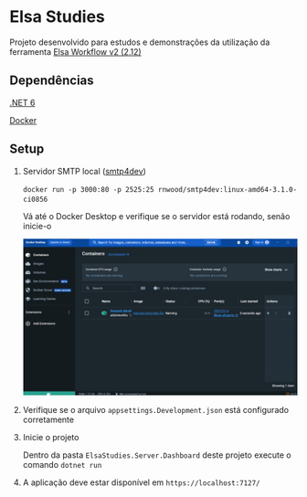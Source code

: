 # Elsa Studies

Projeto desenvolvido para estudos e demonstrações da utilização da ferramenta [Elsa Workflow v2 (2.12)](https://v2.elsaworkflows.io/) 

## Dependências

[.NET 6](https://dotnet.microsoft.com/pt-br/download/dotnet/6.0) 

[Docker](https://www.docker.com/)

## Setup

1. Servidor SMTP local ([smtp4dev](https://github.com/rnwood/smtp4dev))

    ```docker run -p 3000:80 -p 2525:25 rnwood/smtp4dev:linux-amd64-3.1.0-ci0856 ```

    Vá até o Docker Desktop e verifique se o servidor está rodando, senão inicie-o

    ![Alt text](images/image.png)

2. Verifique se o arquivo ```appsettings.Development.json``` está configurado corretamente

3. Inicie o projeto

    Dentro da pasta ```ElsaStudies.Server.Dashboard``` deste projeto execute o comando ```dotnet run```

4. A aplicação deve estar disponível em ```https://localhost:7127/```